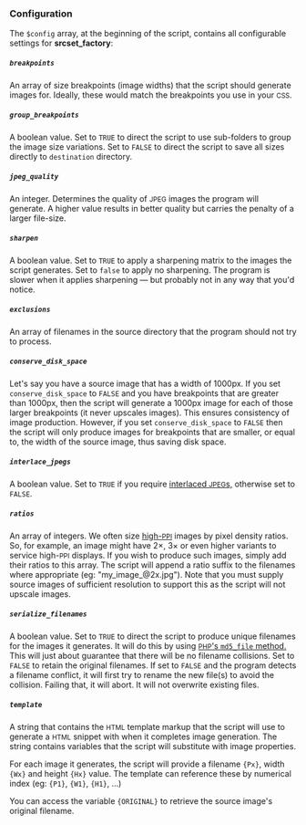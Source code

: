 ### Configuration

The `$config` array, at the beginning of the script, contains all configurable settings for **srcset_factory**:

##### `breakpoints`

An array of size breakpoints (image widths) that the script should generate images for. Ideally, these would match the breakpoints you use in your <small>CSS</small>.

##### `group_breakpoints`

A boolean value. Set to `TRUE` to direct the script to use sub-folders to group the image size variations. Set to `FALSE` to direct the script to save all sizes directly to `destination` directory.

##### `jpeg_quality`

An integer. Determines the quality of <small>JPEG</small> images the program will generate. A higher value results in better quality but carries the penalty of a larger file-size.

##### `sharpen`

A boolean value. Set to `TRUE` to apply a sharpening matrix to the images the script generates. Set to `false` to apply no sharpening. The program is slower when it applies sharpening &mdash; but probably not in any way that you'd notice.

##### `exclusions`

An array of filenames in the source directory that the program should not try to process.

##### `conserve_disk_space`

Let's say you have a source image that has a width of 1000px. If you set `conserve_disk_space` to `FALSE` and you have breakpoints that are greater than 1000px, then the script will generate a 1000px image for each of those larger breakpoints (it never upscales images). This ensures consistency of image production. However, if you set `conserve_disk_space` to `FALSE` then the script will only produce images for breakpoints that are smaller, or equal to, the width of the source image, thus saving disk space.

##### `interlace_jpegs`

A boolean value. Set to `TRUE` if you require [interlaced <small>JPEG</small>s,](http://tinyurl.com/24qxslv) otherwise set to `FALSE`.

##### `ratios`

An array of integers. We often size [high-<small>PPI</small>](http://en.wikipedia.org/wiki/Pixel_density) images by pixel density ratios. So, for example, an image might have 2&times;, 3&times; or even higher variants to service high-<small>PPI</small> displays. If you wish to produce such images, simply add their ratios to this array. The script will append a ratio suffix to the filenames where appropriate (eg: "my_image_&#x00040;2x.jpg"). Note that you must supply source images of sufficient resolution to support this as the script will not upscale images.

##### `serialize_filenames`

A boolean value. Set to `TRUE` to direct the script to produce unique filenames for the images it generates. It will do this by using [<small>PHP</small>'s `md5_file` method.](http://php.net/manual/en/function.md5-file.php) This will just about guarantee that there will be no filename collisions. Set to `FALSE` to retain the original filenames. If set to `FALSE` and the program detects a filename conflict, it will first try to rename the new file(s) to avoid the collision. Failing that, it will abort. It will not overwrite existing files.

##### `template`

A string that contains the <small>HTML</small> template markup that the script will use to generate a <small>HTML</small> snippet with when it completes image generation. The string contains variables that the script will substitute with image properties.

For each image it generates, the script will provide a filename `{Px}`, width `{Wx}` and height `{Hx}` value. The template can reference these by numerical index (eg: `{P1}`, `{W1}`, `{H1}`, &hellip;)

You can access the variable `{ORIGINAL}` to retrieve the source image's original filename.
